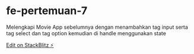 # fe-pertemuan-7

  Melengkapi Movie App sebelumnya dengan menambahkan tag input serta tag select dan tag option kemudian di handle menggunakan state

[Edit on StackBlitz ⚡️](https://stackblitz.com/edit/fe-pertemuan-7)